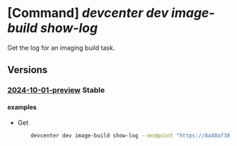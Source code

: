 # [Command] _devcenter dev image-build show-log_

Get the log for an imaging build task.

## Versions

### [2024-10-01-preview](/Resources/data-plane/microsoft.devcenter/L3Byb2plY3RzL3t9L2ltYWdlYnVpbGRsb2dzL3t9/2024-10-01-preview.xml) **Stable**

<!-- data-plane:microsoft.devcenter /projects/{}/imagebuildlogs/{} 2024-10-01-preview -->

#### examples

- Get
    ```bash
        devcenter dev image-build show-log --endpoint "https://8a40af38-3b4c-4672-a6a4-5e964b1870ed- contosodevcenter.centralus.devcenter.azure.com/" --project-name "DevProject" --image-build-log-id "91835dc0-ef5a-4f58-9e3a-099aea8481f4"
    ```
